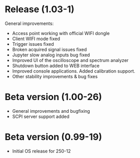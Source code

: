 # Release (1.03-1)

General improvements:
- Access point working with official WIFI dongle
- Client WIFI mode fixed
- Trigger issues fixed
- Broken acquired signal issues fixed
- Jupyter slow analog inputs bug fixed
- Improved UI of the oscilloscope and spectrum analyzer
- Shutdown button added to WEB interface
- Improved console applications. Added calibration support.
- Other stability improvements & bug fixes

# Beta version (1.00-26)

- General improvements and bugfixing
- SCPI server support added

# Beta version (0.99-19)

- Initial OS release for 250-12
